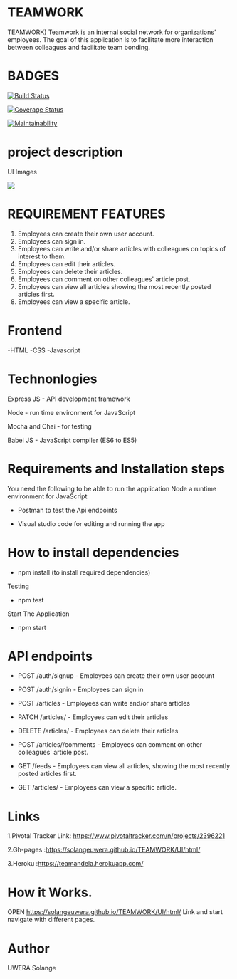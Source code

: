 # TEAMWORK

TEAMWORK)
Teamwork is an ​internal social network for organizations’ employees. The goal of this application is to facilitate more interaction between colleagues and facilitate team bonding. 

# BADGES

[![Build Status](https://travis-ci.org/SolangeUwera/TEAMWORK.svg?branch=develop)](https://travis-ci.org/SolangeUwera/TEAMWORK)

[![Coverage Status](https://coveralls.io/repos/github/SolangeUwera/TEAMWORK/badge.svg?branch=develop)](https://coveralls.io/github/SolangeUwera/TEAMWORK?branch=develop)


[![Maintainability](https://api.codeclimate.com/v1/badges/0115401c7908a6e90eeb/maintainability)](https://codeclimate.com/github/SolangeUwera/TEAMWORK/maintainability)

# project description
 UI Images

<img src= "./UI/images/github-SNP9.PNG">


# REQUIREMENT FEATURES

1. Employees can create their own user account.
2. Employees can sign in. 
3. Employees can write and/or share articles with colleagues on topics of interest to them.  
4. Employees can edit their articles.  
5. Employees can delete their articles. 
6. Employees can comment on other colleagues' article post.  
7. Employees can view all articles showing the most recently posted articles first. 
8. Employees can view a specific article. 


 # Frontend
-HTML
-CSS 
-Javascript


# Technonlogies

Express JS - API development framework

Node - run time environment for JavaScript

Mocha and Chai - for testing

Babel JS - JavaScript compiler (ES6 to ES5)

# Requirements and Installation steps

You need the following to be able to run the application
Node a runtime environment for JavaScript

- Postman to test the Api endpoints

- Visual studio code for editing and running the app

# How to install dependencies

- npm install (to install required dependencies)

Testing

- npm test

Start The Application
 - npm start


# API endpoints

- POST /auth/signup - Employees can create their own user account

- POST /auth/signin - Employees can sign in

- POST /articles - Employees can write and/or share articles

- PATCH /articles/<articleId> - Employees can edit their articles

- DELETE /articles/<articleId> - Employees can delete their articles

- POST /articles/<articleId>/comments - Employees can comment on other colleagues' article post.

- GET /feeds - Employees can view all articles, showing the most recently posted articles first.

- GET /articles/<articleId> - Employees can view a specific article.

# Links

1.Pivotal Tracker  Link: https://www.pivotaltracker.com/n/projects/2396221

2.Gh-pages :https://solangeuwera.github.io/TEAMWORK/UI/html/

3.Heroku :https://teamandela.herokuapp.com/

# How it Works.
OPEN https://solangeuwera.github.io/TEAMWORK/UI/html/  Link and start navigate with different pages.

# Author
UWERA Solange


